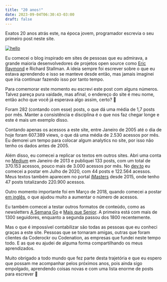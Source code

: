 ```yaml
---
title: "20 anos!"
date: 2023-09-04T06:30:43-03:00
draft: false
---
```

Exatos 20 anos atrás este, na época jovem, programador escrevia o seu primeiro post neste site.

[![hello](/images/posts/primeira_versao.png)](/images/posts/primeira_versao.png)

Eu comecei o blog inspirado em sites de pessoas que eu admirava, a grande maioria desenvolvedores de projetos open source como [Eric Raymond](http://www.catb.org/~esr/) e Richard Stallman. A ideia sempre foi escrever sobre o que eu estava aprendendo e isso se manteve desde então, mas jamais imaginei que iria continuar fazendo isso por tanto tempo.

Para comemorar este momento eu escrevi este post com alguns números. Talvez pareça pura vaidade, mas afinal, o endereço do site é meu nome, então acho que você já esperava algo assim, certo? 🙂

Foram 282 (contando com esse) posts, o que dá uma média de 1,7 posts por mês. Manter a consistência e disciplina é o que nos faz chegar longe e este é mais um exemplo disso.

Contando apenas os acessos a este site, entre Janeiro de 2005 até o dia de hoje foram 607.389 views, o que dá uma média de 2.530 acessos por mês. Eu demorei um tempo para colocar algum analytics no site, por isso não tenho os dados antes de 2005.

Além disso, eu comecei a replicar os textos em outros sites. Abri uma conta no [Medium](https://eminetto.medium.com/) em Janeiro de 2013 e publiquei 133 posts, com um total de 370.153 acessos, pouco mais de 3.000 acessos por mês. No [dev.to](https://dev.to/eminetto) eu comecei a postar em Julho de 2020, com 44 posts e 122.564 acessos. Meus textos também aparecem no portal [iMasters](https://imasters.com.br/perfil/eltonminetto) desde 2015, onde tenho 47 posts totalizando 220.900 acessos.

Outro momento importante foi em Março de 2018, quando comecei a postar [em inglês](https://eltonminetto.dev/en/), o que ajudou muito a aumentar o número de acessos. 

Eu também comecei a testar outros formatos de conteúdo, como as newsletters [A Semana Go](https://asemanago.substack.com/) e [Mais que Senior](https://maisquesenior.substack.com/). A primeira está com mais de 1300 seguidores, enquanto a segunda passou dos 1800 recentemente.

Mas o que é impossível contabilizar são todas as pessoas que eu conheci graças a este site. Pessoas que se tornaram amigas, outras que foram clientes da Coderockr ou Codenation, as empresas que fundei neste tempo todo. E as que eu ajudei de alguma forma compartilhando os meus aprendizados. 

Muito obrigado a todo mundo que fez parte desta trajetória e que eu espero que possam me acompanhar pelos próximos anos, pois ainda sigo empolgado, aprendendo coisas novas e com uma lista enorme de posts para escrever 🙂